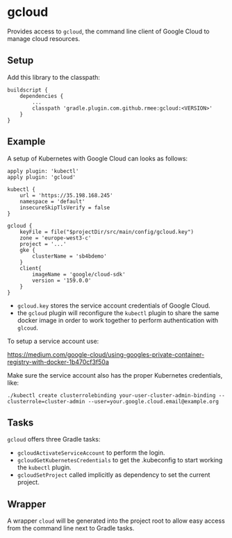 # gcloud

Provides access to `gcloud`, the command line client of Google Cloud to manage cloud resources.

## Setup

Add this library to the classpath:

```
buildscript {
	dependencies {
	    ...
		classpath 'gradle.plugin.com.github.rmee:gcloud:<VERSION>'
	}
}
```
 
## Example

A setup of Kubernetes with Google Cloud can looks as follows:

```
apply plugin: 'kubectl'
apply plugin: 'gcloud'

kubectl {
	url = 'https://35.198.168.245'
	namespace = 'default'
	insecureSkipTlsVerify = false
}

gcloud {
	keyFile = file("$projectDir/src/main/config/gcloud.key")
	zone = 'europe-west3-c'
	project = '...'
	gke {
		clusterName = 'sb4bdemo'
	}
	client{
		imageName = 'google/cloud-sdk'
		version = '159.0.0'
	}
}
```

- `gcloud.key` stores the service account credentials of Google Cloud.
- the `gcloud` plugin will reconfigure the `kubectl` plugin to share the same docker image in order to work
  together to perform authentication with `glcoud`.


To setup a service account use: 

 https://medium.com/google-cloud/using-googles-private-container-registry-with-docker-1b470cf3f50a
 
Make sure the service account also has the proper Kubernetes credentials, like:

```
./kubectl create clusterrolebinding your-user-cluster-admin-binding --clusterrole=cluster-admin --user=your.google.cloud.email@example.org
```

## Tasks

`gcloud` offers three Gradle tasks:

- `gcloudActivateServiceAccount` to perform the login.
- `gcloudGetKubernetesCredentials` to get the .kubeconfig to start working the `kubectl` plugin.
- `gcloudSetProject` called implicitly as dependency to set the current project.



## Wrapper

A wrapper `cloud` will be generated into the project root to allow easy access from the command line next to Gradle tasks.
